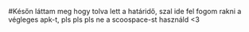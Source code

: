#Későn láttam meg hogy tolva lett a határidő, szal ide fel fogom rakni a végleges apk-t, pls pls pls ne a scoospace-st használd <3
